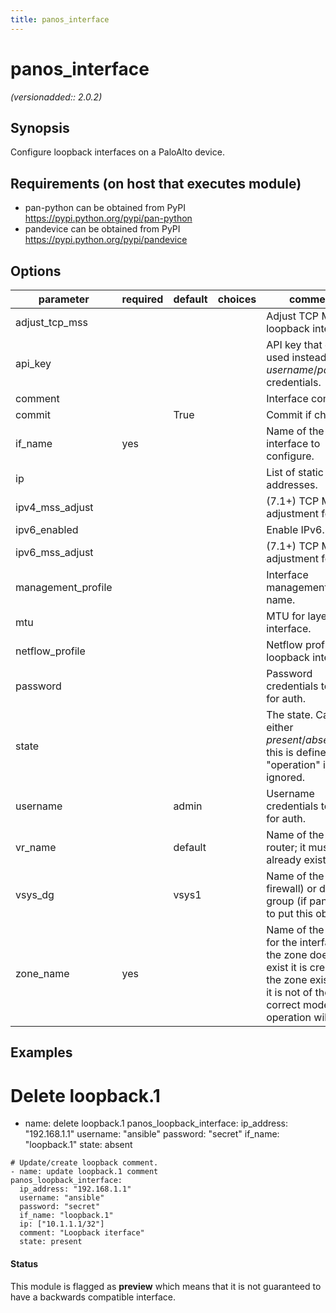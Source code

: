```yaml
---
title: panos_interface
---
```

# panos_interface

_(versionadded:: 2.0.2)_


## Synopsis

Configure loopback interfaces on a PaloAlto device.


## Requirements (on host that executes module)

- pan-python can be obtained from PyPI https://pypi.python.org/pypi/pan-python
- pandevice can be obtained from PyPI https://pypi.python.org/pypi/pandevice

## Options

| parameter | required | default | choices | comments |
| --- | --- | --- | --- | --- |
| adjust_tcp_mss |  |  |  | Adjust TCP MSS for loopback interface. |
| api_key |  |  |  | API key that can be used instead of *username*/*password* credentials. |
| comment |  |  |  | Interface comment. |
| commit |  | True |  | Commit if changed |
| if_name | yes |  |  | Name of the interface to configure. |
| ip |  |  |  | List of static IP addresses. |
| ipv4_mss_adjust |  |  |  | (7.1+) TCP MSS adjustment for IPv4. |
| ipv6_enabled |  |  |  | Enable IPv6. |
| ipv6_mss_adjust |  |  |  | (7.1+) TCP MSS adjustment for IPv6. |
| management_profile |  |  |  | Interface management profile name. |
| mtu |  |  |  | MTU for layer3 interface. |
| netflow_profile |  |  |  | Netflow profile for loopback interface. |
| password |  |  |  | Password credentials to use for auth. |
| state |  |  |  | The state.  Can be either *present*/*absent*.If this is defined, then "operation" is ignored. |
| username |  | admin |  | Username credentials to use for auth. |
| vr_name |  | default |  | Name of the virtual router; it must already exist. |
| vsys_dg |  | vsys1 |  | Name of the vsys (if firewall) or device group (if panorama) to put this object. |
| zone_name | yes |  |  | Name of the zone for the interface. If the zone does not exist it is created.If the zone exists and it is not of the correct mode the operation will fail. |

## Examples

   # Delete loopback.1
   - name: delete loopback.1
    panos_loopback_interface:
      ip_address: "192.168.1.1"
      username: "ansible"
      password: "secret"
      if_name: "loopback.1"
      state: absent
    
    # Update/create loopback comment.
    - name: update loopback.1 comment
    panos_loopback_interface:
      ip_address: "192.168.1.1"
      username: "ansible"
      password: "secret"
      if_name: "loopback.1"
      ip: ["10.1.1.1/32"]
      comment: "Loopback iterface"
      state: present

#### Status

This module is flagged as **preview** which means that it is not guaranteed to have a backwards compatible interface.

